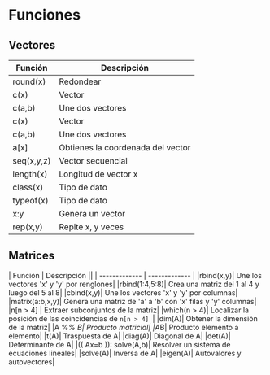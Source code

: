 # Funciones

## Vectores

| Función | Descripción |
| ------------- | ------------- |
| round(x)  | Redondear  |
| c(x)  | Vector  |
|c(a,b) | Une dos vectores|
|c(x) |Vector 
|c(a,b) | Une dos vectores |
|a[x] | Obtienes la coordenada del vector |
|seq(x,y,z) | Vector secuencial |
|length(x) | Longitud de vector x |
|class(x) | Tipo de dato |
|typeof(x) | Tipo de dato |
|x:y| Genera un vector |
|rep(x,y) | Repite x, y veces |


## Matrices

| Función | Descripción ||
| ------------- | ------------- |
|rbind(x,y)| Une los vectores 'x' y 'y' por renglones|
|rbind(1:4,5:8)| Crea una matriz del 1 al 4 y luego del 5 al 8|
|cbind(x,y)| Une los vectores 'x' y 'y' por columnas|
|matrix(a:b,x,y)| Genera una matriz de 'a' a 'b' con 'x' filas y 'y' columnas|
|n[n > 4] | Extraer subconjuntos de la matriz|
|which(n > 4)| Localizar la posición de las coincidencias de `n[n > 4] `|
|dim(A)| Obtener la dimensión de la matriz|
|A %*% B| Producto matricial|
|A*B| Producto elemento a elemento|
|t(A)| Traspuesta de A|
|diag(A)| Diagonal de A|
|det(A)| Determinante de A|
|(( Ax=b )): solve(A,b)| Resolver un sistema de ecuaciones lineales|
|solve(A)| Inversa de A|
|eigen(A)| Autovalores y autovectores|
